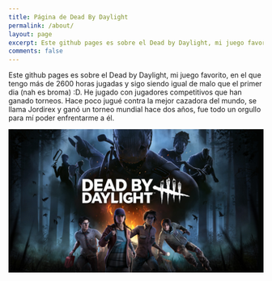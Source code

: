 ```yaml
---
title: Página de Dead By Daylight
permalink: /about/
layout: page
excerpt: Este github pages es sobre el Dead by Daylight, mi juego favorito, en el que tengo más de 2600 horas jugadas y sigo siendo igual de malo que el primer dia (nah es broma) :D. He jugado con jugadores competitivos que han ganado torneos. Hace poco jugué contra la mejor cazadora del mundo, se llama Jordirex y ganó un torneo mundial hace dos años, fue todo un orgullo para mí poder enfrentarme a él.
comments: false
---
```


Este github pages es sobre el Dead by Daylight, mi juego favorito, en el que tengo más de 2600 horas jugadas y sigo siendo igual de malo que el primer dia (nah es broma) :D. He jugado con jugadores competitivos que han ganado torneos. Hace poco jugué contra la mejor cazadora del mundo, se llama Jordirex y ganó un torneo mundial hace dos años, fue todo un orgullo para mí poder enfrentarme a él.

![alt text](/assets/img/dbd.jpg)
